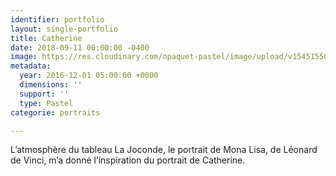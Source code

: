 ```yaml
---
identifier: portfolio
layout: single-portfolio
title: Catherine
date: 2018-09-11 00:00:00 -0400
image: https://res.cloudinary.com/npaquet-pastel/image/upload/v1545155097/Catherine-20-X-28-cm-pastel-moyenne-2016-1.jpg
metadata:
  year: 2016-12-01 05:00:00 +0000
  dimensions: ''
  support: ''
  type: Pastel
categorie: portraits

---
```

L’atmosphère du tableau La Joconde, le portrait de Mona Lisa, de Léonard de Vinci, m’a donné l’inspiration du portrait de Catherine.